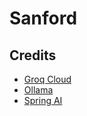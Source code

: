 # Sanford

## Credits

* [Groq Cloud](https://groq.com)
* [Ollama](https://ollama.com/)
* [Spring AI](https://spring.io/projects/spring-ai)
